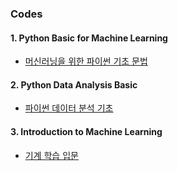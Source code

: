### Codes

#### 1. Python Basic for Machine Learning

* [머신러닝을 위한 파이썬 기초 문법](./python_basic_for_machine_learning.ipynb)

#### 2. Python Data Analysis Basic

* [파이썬 데이터 분석 기초](./python_data_analysis_basic.ipynb)

#### 3. Introduction to Machine Learning

* [기계 학습 입문](./introduction_to_machine_learning.ipynb)
